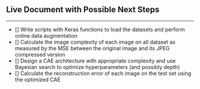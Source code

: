 ## Live Document with Possible Next Steps

***

- [] Write scripts with Keras functions to load the datasets and perform online data augmentation
- [] Calculate the image complexity of each image on all dataset as measured by the MSE between the original image and its JPEG compressed version
- [] Design a CAE architecture with appropriate complexity and use Bayesian search to optimize hyperparameters (and possibly depth)
- [] Calculate the reconstruction error of each image on the test set using the optimized CAE